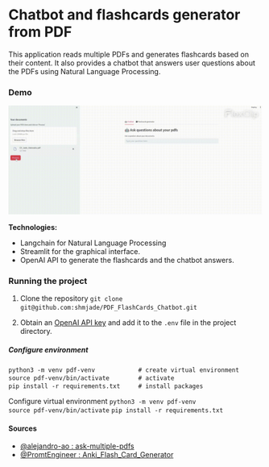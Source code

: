 # Chatbot and flashcards generator from PDF

This application reads multiple PDFs and generates flashcards based on their content. It also provides a chatbot that answers user questions about the PDFs using Natural Language Processing.

### Demo
<img src="https://github.com/shmjade/PDF_FlashCards_Chatbot/blob/main/media/demo.gif" alt="Header"  width="1200"/>


**Technologies:**
- Langchain for Natural Language Processing 
- Streamlit for the graphical interface.
- OpenAI API to generate the flashcards and the chatbot answers.


### Running the project

1. Clone the repository
`git clone git@github.com:shmjade/PDF_FlashCards_Chatbot.git`

2. Obtain an [OpenAI API key](https://platform.openai.com/api-keys) and add it to the `.env` file in the project directory.



##### Configure environment
```shell
python3 -m venv pdf-venv            # create virtual environment
source pdf-venv/bin/activate        # activate 
pip install -r requirements.txt     # install packages
```


Configure virtual environment
`python3 -m venv pdf-venv`  
`source pdf-venv/bin/activate`
`pip install -r requirements.txt`


#### Sources
- [@alejandro-ao : ask-multiple-pdfs](https://github.com/alejandro-ao/ask-multiple-pdfs)
- [@PromtEngineer : Anki_Flash_Card_Generator](https://github.com/PromtEngineer/Anki_FlashCard_Generator/tree/main)